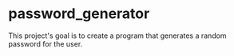 # password_generator
This project's goal is to create a program that generates a random password for the user. 
